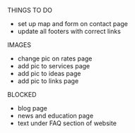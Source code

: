 THINGS TO DO
- set up map and form on contact page
- update all footers with correct links

IMAGES
- change pic on rates page
- add pic to services page
- add pic to ideas page
- add pic to links page

BLOCKED
- blog page
- news and education page
- text under FAQ section of website
